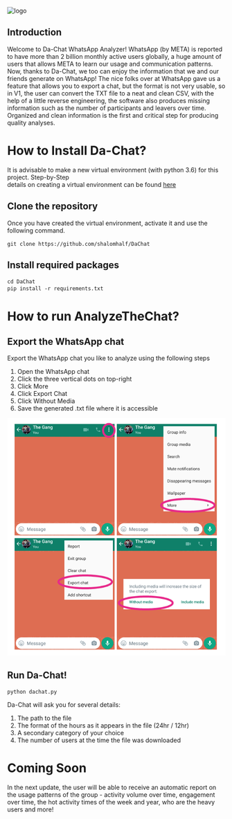 ![logo]((images/logo.png))
## Introduction
Welcome to Da-Chat WhatsApp Analyzer!
WhatsApp (by META) is reported to have more than 2 billion monthly active users globally, a huge amount of users that allows META to learn our usage and communication patterns.
Now, thanks to Da-Chat, we too can enjoy the information that we and our friends generate on WhatsApp!
The nice folks over at WhatsApp gave us a feature that allows you to export a chat, but the format is not very usable, so in V1, the user can convert the TXT file to a neat and clean CSV, with the help of a little reverse engineering, the software also produces missing information such as the number of participants and leavers over time.
Organized and clean information is the first and critical step for producing quality analyses.


# How to Install Da-Chat?
It is advisable to make a new virtual environment (with python 3.6) for this project. Step-by-Step  
details on creating a virtual environment can be found [here](https://towardsdatascience.com/setting-up-python-platform-for-machine-learning-projects-cfd85682c54b)


## Clone the repository
Once you have created the virtual environment, activate it and use the following command.
```
git clone https://github.com/shalomhalf/DaChat
```

## Install required packages
```
cd DaChat
pip install -r requirements.txt
```

# How to run AnalyzeTheChat?
## Export the WhatsApp chat
Export the WhatsApp chat you like to analyze using the following steps
1. Open the WhatsApp chat
2. Click the three vertical dots on top-right
3. Click More
4. Click Export Chat
5. Click Without Media
6. Save the generated .txt file where it is accessible

![export-whatsapp-chat](images/the_gang_chat.png)

## Run Da-Chat!
```
python dachat.py
```

Da-Chat will ask you for several details:
1. The path to the file
2. The format of the hours as it appears in the file (24hr / 12hr)
3. A secondary category of your choice
4. The number of users at the time the file was downloaded


# Coming Soon
In the next update, the user will be able to receive an automatic report on the usage patterns of the group - activity volume over time, engagement over time, the hot activity times of the week and year, who are the heavy users and more!